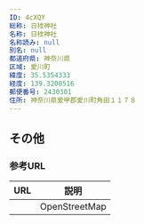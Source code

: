 ```yaml
---
ID: 4cXQY
総称: 日枝神社
名称: 日枝神社
名称読み: null
別名: null
都道府県: 神奈川県
区域: 愛川町
緯度: 35.5354333
経度: 139.3200516
郵便番号: 2430301
住所: 神奈川県愛甲郡愛川町角田１１７８
---
```


## その他

### 参考URL

| URL | 説明          |
| --- | ------------- |
|     | OpenStreetMap |

